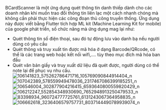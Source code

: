 BCardScanner là một ứng dụng quét thông tin danh thiếp dành cho các doanh nhân khi muốn trao đổi thông tin liên lạc một cách nhanh chóng mà không cần phải thực hiện các công đoạn thủ công truyền thống. Ứng dụng này được viết bằng Flutter tích hợp ML kit (Machine Learning Kit for mobile) của google phát triển, số chức năng mà ứng dụng mag lại như:
+ Quét thông tin số điện thoại, sau đó tự động lưu vào danh bạ nếu người dùng có yêu cầu
+ Quét thông và truy xuất tin được mã hóa ở dạng Barcode/QRcode, có thể là các trang web hoặc kết nối wifi,.... tùy theo mục đích mã hóa ban đầu
+ Quét văn bản giấy và truy xuất dữ liệu đã quét được, người dùng có thể note lại để phục vụ nhu cầu.
![106141823_575262786471716_105769090844914404_n](https://user-images.githubusercontent.com/39465328/86814766-0b9d7d80-c0ac-11ea-82ff-3693e50fb671.png)
![107042389_578559949478036_2317467086399185251_n](https://user-images.githubusercontent.com/39465328/86814797-13f5b880-c0ac-11ea-9f1d-7049c9f818d4.png)
![106546004_302877904216415_6593640800559820429_n](https://user-images.githubusercontent.com/39465328/86814939-42739380-c0ac-11ea-9430-d4c636303459.png)
![106212247_552854348930690_7652948913250479533_n](https://user-images.githubusercontent.com/39465328/86814961-4acbce80-c0ac-11ea-8ba5-15a366375f93.png)
![83398934_960724777725761_6131243067364958835_n](https://user-images.githubusercontent.com/39465328/86815207-97170e80-c0ac-11ea-9937-6996d2cf76f4.png)
![106662618_3236406579757731_8037144490789939074_n](https://user-images.githubusercontent.com/39465328/86815067-7058d800-c0ac-11ea-9014-dfe41f34b0ee.png)
